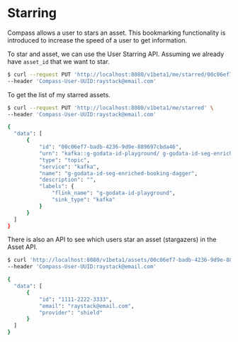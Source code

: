 # Starring

Compass allows a user to stars an asset. This bookmarking functionality is introduced to increase the speed of a user to get information.

To star and asset, we can use the User Starring API. Assuming we already have `asset_id` that we want to star.

```bash
$ curl --request PUT 'http://localhost:8080/v1beta1/me/starred/00c06ef7-badb-4236-9d9e-889697cbda46' \
--header 'Compass-User-UUID:raystack@email.com'
```

To get the list of my starred assets.

```bash
$ curl --request PUT 'http://localhost:8080/v1beta1/me/starred' \
--header 'Compass-User-UUID:raystack@email.com'

{
  "data": [
      {
          "id": "00c06ef7-badb-4236-9d9e-889697cbda46",
          "urn": "kafka::g-godata-id-playground/ g-godata-id-seg-enriched-booking-dagger",
          "type": "topic",
          "service": "kafka",
          "name": "g-godata-id-seg-enriched-booking-dagger",
          "description": "",
          "labels": {
              "flink_name": "g-godata-id-playground",
              "sink_type": "kafka"
          }
      }
  ]
}
```

There is also an API to see which users star an asset (stargazers) in the Asset API.

```bash
$ curl 'http://localhost:8080/v1beta1/assets/00c06ef7-badb-4236-9d9e-889697cbda46/stargazers' \
--header 'Compass-User-UUID:raystack@email.com'

{
  "data": [
      {
          "id": "1111-2222-3333",
          "email": "raystack@email.com",
          "provider": "shield"
      }
  ]
}
```
